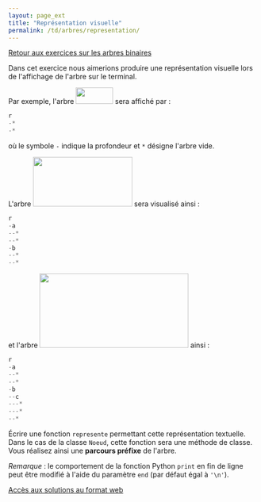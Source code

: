 ```yaml
---
layout: page_ext
title: "Représentation visuelle"
permalink: /td/arbres/representation/
---
```


[Retour aux exercices sur les arbres binaires](../)

Dans cet exercice nous aimerions produire une représentation visuelle lors de l'affichage de l'arbre sur le terminal. 

Par exemple, l'arbre <img src="../images/racine.svg" width="75px" height="33px"/> sera affiché par :

```python
r
-*
-*
```

où le symbole ```-``` indique la profondeur et ```*``` désigne l'arbre vide.

L'arbre <img src="../images/arbre.svg" width="200px" height="100px"/> sera visualisé ainsi :

```python
r
-a
--*
--*
-b
--*
--*
```

et l'arbre <img src="../images/arbre2.svg" width="300px" height="150px"/> ainsi :

```python
r
-a
--*
--*
-b
--c
---*
---*
--*
```

Écrire une fonction `represente` permettant cette représentation textuelle. Dans le cas de la classe `Noeud`, cette fonction sera une méthode de classe. Vous réalisez ainsi une **parcours préfixe** de l'arbre.

_Remarque_ : le comportement de la fonction Python `print` en fin de ligne peut être modifié à l'aide du paramètre `end` (par défaut égal à `'\n'`).

[Accès aux solutions au format web](./solutions/)